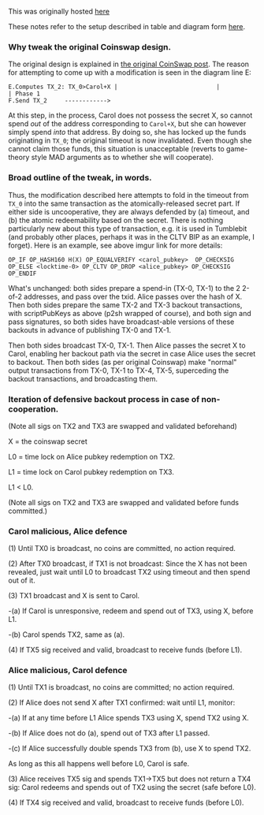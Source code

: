 This was originally hosted [here](https://gist.githubusercontent.com/AdamISZ/350bb4038834019eb0c06ec69446aec9/raw/74af8368cd5d613d75f39a426384924ad3fe18da/Newcoinswap-backout.md)

These notes refer to the setup described in table and diagram form [here](coinswap_new.pdf).


### Why tweak the original Coinswap design.

The original design is explained in [the original CoinSwap post](https://bitcointalk.org/index.php?topic=321228.0).
The reason for attempting to come up with a modification is seen in the diagram line E:

```
E.Computes TX_2: TX_0>Carol+X |                            |                           | Phase 1
F.Send TX_2     ------------> 
```

At this step, in the process, Carol does not possess the secret X, so cannot spend *out* of the address
corresponding to `Carol+X`, but she can however simply spend *into* that address. By doing so, she has
locked up the funds originating in `TX_0`; the original timeout is now invalidated.
Even though she cannot claim those funds, this situation is unacceptable
(reverts to game-theory style MAD arguments as to whether she will cooperate).

### Broad outline of the tweak, in words.

Thus, the modification described here attempts to fold in the timeout from `TX_0` into the same transaction
as the atomically-released secret part. If either side is uncooperative, they are always defended by (a)
timeout, and (b) the atomic redeemability based on the secret. There is nothing particularly new about
this type of transaction, e.g. it is used in Tumblebit (and probably other places, perhaps it was in the
CLTV BIP as an example, I forget). Here is an example, see above imgur link for more details:

```
OP_IF OP_HASH160 H(X) OP_EQUALVERIFY <carol_pubkey>  OP_CHECKSIG
OP_ELSE <locktime-0> OP_CLTV OP_DROP <alice_pubkey> OP_CHECKSIG
OP_ENDIF
```

What's unchanged: both sides prepare a spend-in (TX-0, TX-1) to the 2 2-of-2 addresses, and pass over the txid.
Alice passes over the hash of X. Then both sides prepare the same TX-2 and TX-3 backout transactions, with 
scriptPubKeys as above (p2sh wrapped of course), and both sign and pass signatures, so
both sides have broadcast-able versions of these backouts in advance of publishing TX-0 and TX-1.

Then both sides broadcast TX-0, TX-1. Then Alice passes the secret X to Carol, enabling her backout path via
the secret in case Alice uses the secret to backout. Then both sides (as per original Coinswap) make "normal"
output transactions from TX-0, TX-1 to TX-4, TX-5, superceding the backout transactions, and broadcasting them.


### Iteration of defensive backout process in case of non-cooperation.

(Note all sigs on TX2 and TX3 are swapped and validated beforehand)

X = the coinswap secret

L0 = time lock on Alice pubkey redemption on TX2.

L1 = time lock on Carol pubkey redemption on TX3.

L1 < L0.

(Note all sigs on TX2 and TX3 are swapped and validated before funds committed.)

### Carol malicious, Alice defence

(1) Until TX0 is broadcast, no coins are committed, no action required.

(2) After TX0 broadcast, if TX1 is not broadcast: Since the X has not been revealed,
just wait until L0 to broadcast TX2 using timeout and then spend out of it.

(3) TX1 broadcast and X is sent to Carol.

-(a) If Carol is unresponsive, redeem and spend out of TX3, using X, before L1.

-(b) Carol spends TX2, same as (a).
 
(4) If TX5 sig received and valid, broadcast to receive funds (before L1).

### Alice malicious, Carol defence

(1) Until TX1 is broadcast, no coins are committed; no action required.

(2) If Alice does not send X after TX1 confirmed: wait until L1, monitor:

-(a) If at any time before L1 Alice spends TX3 using X, spend TX2 using X.

-(b) If Alice does not do (a), spend out of TX3 after L1 passed.

-(c) If Alice successfully double spends TX3 from (b), use X to spend TX2.
  
  As long as this all happens well before L0, Carol is safe.

(3) Alice receives TX5 sig and spends TX1->TX5 but does not return a TX4 sig:
Carol redeems and spends out of TX2 using the secret (safe before L0).

(4) If TX4 sig received and valid, broadcast to receive funds (before L0).
